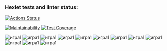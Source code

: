 ### Hexlet tests and linter status:
[![Actions Status](https://github.com/vermoolity/java-project-61/actions/workflows/hexlet-check.yml/badge.svg)](https://github.com/vermoolity/java-project-61/actions)

[![Maintainability](https://api.codeclimate.com/v1/badges/3b7b00cf46c575beb9ff/maintainability)](https://codeclimate.com/github/vermoolity/java-project-61/maintainability)
[![Test Coverage](https://api.codeclimate.com/v1/badges/3b7b00cf46c575beb9ff/test_coverage)](https://codeclimate.com/github/vermoolity/java-project-61/test_coverage)

![игра1](/assets/images/markdown/игра_1.png)
![игра1](/assets/images/markdown/игра_2_победа.png)
![игра1](/assets/images/markdown/игра_2_поражение.png)
![игра1](/assets/images/markdown/игра_3_победа.png)
![игра1](/assets/images/markdown/игра_3_поражение.png)
![игра1](/assets/images/markdown/игра_4_победа.png)
![игра1](/assets/images/markdown/игра_4_поражение.png)
![игра1](/assets/images/markdown/игра_5_победа.png)
![игра1](/assets/images/markdown/игра_5_поражение.png)
![игра1](/assets/images/markdown/игра_6_победа.png)
![игра1](/assets/images/markdown/игра_6_поражение.png)
![игра1](/assets/images/markdown/игра_выход.png)
